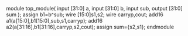 module top_module(
    input [31:0] a,
    input [31:0] b,
    input sub,
    output [31:0] sum
);
assign b1=b^sub;
wire [15:0]s1,s2;
wire carryp,cout;
add16 a1(a[15:0],b1[15:0],sub,s1,carryp);
add16 a2(a[31:16],b1[31:16],carryp,s2,cout);
assign sum={s2,s1};
endmodule
